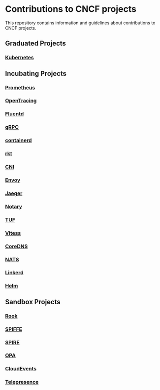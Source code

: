 # Contributions to CNCF projects

This repository contains information and guidelines about contributions to CNCF
projects.

## Graduated Projects

### [Kubernetes](kubernetes.md)

## Incubating Projects

### [Prometheus](prometheus.md)

### [OpenTracing](opentracing.md)

### [Fluentd](fluentd.md)

### [gRPC](grpc.md)

### [containerd](containerd.md)

### [rkt](rkt.md)

### [CNI](cni.md)

### [Envoy](envoy.md)

### [Jaeger](jaeger.md)

### [Notary](notary.md)

### [TUF](tuf.md)

### [Vitess](vitess.md)

### [CoreDNS](coredns.md)

### [NATS](nats.md)

### [Linkerd](linkerd.md)

### [Helm](helm.md)

## Sandbox Projects

### [Rook](rook.md)

### [SPIFFE](spiffe.md)

### [SPIRE](spire.md)

### [OPA](opa.md)

### [CloudEvents](cloudevents.md)

### [Telepresence](telepresence.md)
